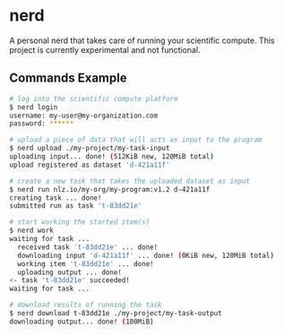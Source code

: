 # nerd
A personal nerd that takes care of running your scientific compute. This project is currently experimental and not functional.

## Commands Example

```bash
# log into the scientific compute platform
$ nerd login                              
username: my-user@my-organization.com
password: ******

# upload a piece of data that will acts as input to the program
$ nerd upload ./my-project/my-task-input
uploading input... done! (512KiB new, 120MiB total)
upload registered as dataset 'd-421a11f'

# create a new task that takes the uploaded dataset as input
$ nerd run nlz.io/my-org/my-program:v1.2 d-421a11f
creating task ... done!
submitted run as task 't-83dd21e'

# start working the started item(s)
$ nerd work 
waiting for task ...
  received task 't-83dd21e' ... done!
  downloading input 'd-421a11f' ... done! (0KiB new, 120MiB total)
  working item 't-83dd21e' ... done!
  uploading output ... done!  
<- task 't-83dd21e' succeeded!
waiting for task ...

# download results of running the task
$ nerd download t-83dd21e ./my-project/my-task-output
downloading output... done! (100MiB)
```
